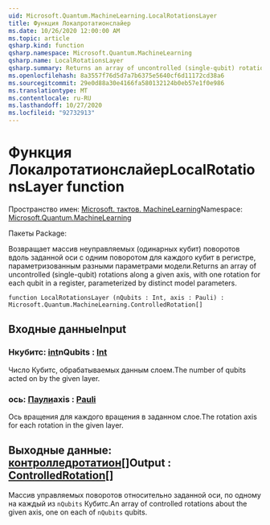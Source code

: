 ```yaml
---
uid: Microsoft.Quantum.MachineLearning.LocalRotationsLayer
title: Функция Локалротатионслайер
ms.date: 10/26/2020 12:00:00 AM
ms.topic: article
qsharp.kind: function
qsharp.namespace: Microsoft.Quantum.MachineLearning
qsharp.name: LocalRotationsLayer
qsharp.summary: Returns an array of uncontrolled (single-qubit) rotations along a given axis, with one rotation for each qubit in a register, parameterized by distinct model parameters.
ms.openlocfilehash: 8a3557f76d5d7a7b6375e5640cf6d11172cd38a6
ms.sourcegitcommit: 29e0d88a30e4166fa580132124b0eb57e1f0e986
ms.translationtype: MT
ms.contentlocale: ru-RU
ms.lasthandoff: 10/27/2020
ms.locfileid: "92732913"
---
```

# <a name="localrotationslayer-function"></a><span data-ttu-id="d779b-102">Функция Локалротатионслайер</span><span class="sxs-lookup"><span data-stu-id="d779b-102">LocalRotationsLayer function</span></span>

<span data-ttu-id="d779b-103">Пространство имен: [Microsoft. тактов. MachineLearning](xref:Microsoft.Quantum.MachineLearning)</span><span class="sxs-lookup"><span data-stu-id="d779b-103">Namespace: [Microsoft.Quantum.MachineLearning](xref:Microsoft.Quantum.MachineLearning)</span></span>

<span data-ttu-id="d779b-104">Пакеты [](https://nuget.org/packages/)</span><span class="sxs-lookup"><span data-stu-id="d779b-104">Package: [](https://nuget.org/packages/)</span></span>


<span data-ttu-id="d779b-105">Возвращает массив неуправляемых (одинарных кубит) поворотов вдоль заданной оси с одним поворотом для каждого кубит в регистре, параметризованным разными параметрами модели.</span><span class="sxs-lookup"><span data-stu-id="d779b-105">Returns an array of uncontrolled (single-qubit) rotations along a given axis, with one rotation for each qubit in a register, parameterized by distinct model parameters.</span></span>

```qsharp
function LocalRotationsLayer (nQubits : Int, axis : Pauli) : Microsoft.Quantum.MachineLearning.ControlledRotation[]
```


## <a name="input"></a><span data-ttu-id="d779b-106">Входные данные</span><span class="sxs-lookup"><span data-stu-id="d779b-106">Input</span></span>

### <a name="nqubits--int"></a><span data-ttu-id="d779b-107">Нкубитс: [int](xref:microsoft.quantum.lang-ref.int)</span><span class="sxs-lookup"><span data-stu-id="d779b-107">nQubits : [Int](xref:microsoft.quantum.lang-ref.int)</span></span>

<span data-ttu-id="d779b-108">Число Кубитс, обрабатываемых данным слоем.</span><span class="sxs-lookup"><span data-stu-id="d779b-108">The number of qubits acted on by the given layer.</span></span>


### <a name="axis--pauli"></a><span data-ttu-id="d779b-109">ось: [Паули](xref:microsoft.quantum.lang-ref.pauli)</span><span class="sxs-lookup"><span data-stu-id="d779b-109">axis : [Pauli](xref:microsoft.quantum.lang-ref.pauli)</span></span>

<span data-ttu-id="d779b-110">Ось вращения для каждого вращения в заданном слое.</span><span class="sxs-lookup"><span data-stu-id="d779b-110">The rotation axis for each rotation in the given layer.</span></span>



## <a name="output--controlledrotation"></a><span data-ttu-id="d779b-111">Выходные данные: [контролледротатион](xref:Microsoft.Quantum.MachineLearning.ControlledRotation)[]</span><span class="sxs-lookup"><span data-stu-id="d779b-111">Output : [ControlledRotation](xref:Microsoft.Quantum.MachineLearning.ControlledRotation)[]</span></span>

<span data-ttu-id="d779b-112">Массив управляемых поворотов относительно заданной оси, по одному на каждый из `nQubits` Кубитс.</span><span class="sxs-lookup"><span data-stu-id="d779b-112">An array of controlled rotations about the given axis, one on each of `nQubits` qubits.</span></span>